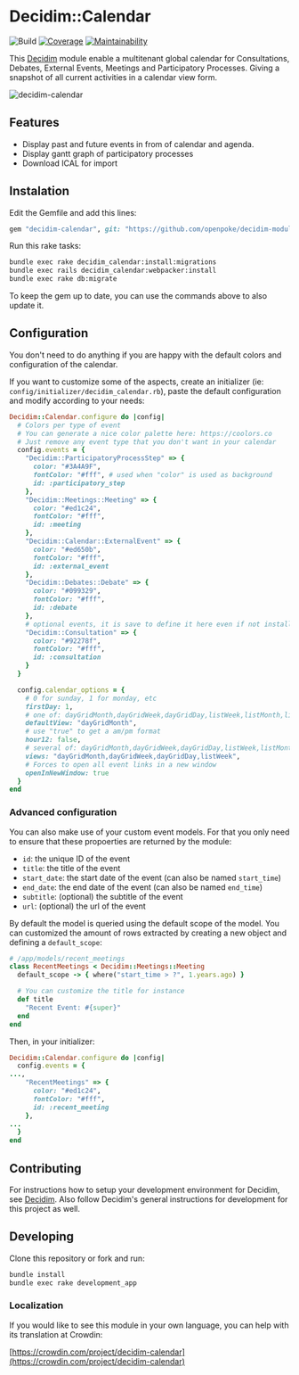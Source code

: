 # Decidim::Calendar

![Build](https://github.com/alabs/decidim-module-calendar/workflows/Ruby/badge.svg)
[![Coverage](https://img.shields.io/codeclimate/coverage/alabs/decidim-module-calendar.svg)](https://codeclimate.com/github/alabs/decidim-module-calendar)
[![Maintainability](https://img.shields.io/codeclimate/maintainability/alabs/decidim-module-calendar.svg)](https://codeclimate.com/github/alabs/decidim-module-calendar/maintainability)

This [Decidim](https://github.com/decidim/decidim) module enable a multitenant
global calendar for Consultations, Debates, External Events, Meetings and
Participatory Processes. Giving a snapshot of all current activities in a
calendar view form.

![decidim-calendar](docs/decidim-calendar.png)

## Features

- Display past and future events in from of calendar and agenda.
- Display gantt graph of participatory processes
- Download ICAL for import

## Instalation

Edit the Gemfile and add this lines:

```ruby
gem "decidim-calendar", git: "https://github.com/openpoke/decidim-module-calendar"
```

Run this rake tasks:

```bash
bundle exec rake decidim_calendar:install:migrations
bundle exec rails decidim_calendar:webpacker:install
bundle exec rake db:migrate
```

To keep the gem up to date, you can use the commands above to also update it.

## Configuration

You don't need to do anything if you are happy with the default colors and configuration of the calendar.

If you want to customize some of the aspects, create an initializer (ie: `config/initializer/decidim_calendar.rb`), paste the default configuration and modify according to your needs:


```ruby
Decidim::Calendar.configure do |config|
  # Colors per type of event
  # You can generate a nice color palette here: https://coolors.co
  # Just remove any event type that you don't want in your calendar
  config.events = {
    "Decidim::ParticipatoryProcessStep" => {
      color: "#3A4A9F",
      fontColor: "#fff", # used when "color" is used as background
      id: :participatory_step
    },
    "Decidim::Meetings::Meeting" => {
      color: "#ed1c24",
      fontColor: "#fff",
      id: :meeting
    },
    "Decidim::Calendar::ExternalEvent" => {
      color: "#ed650b",
      fontColor: "#fff",
      id: :external_event
    },
    "Decidim::Debates::Debate" => {
      color: "#099329",
      fontColor: "#fff",
      id: :debate
    },
    # optional events, it is save to define it here even if not installed (will be ignored)
    "Decidim::Consultation" => {
      color: "#92278f",
      fontColor: "#fff",
      id: :consultation
    }
  }

  config.calendar_options = {
    # 0 for sunday, 1 for monday, etc
    firstDay: 1,
    # one of: dayGridMonth,dayGridWeek,dayGridDay,listWeek,listMonth,list
    defaultView: "dayGridMonth",
    # use "true" to get a am/pm format
    hour12: false,
    # several of: dayGridMonth,dayGridWeek,dayGridDay,listWeek,listMonth,listYear
    views: "dayGridMonth,dayGridWeek,dayGridDay,listWeek",
    # Forces to open all event links in a new window
    openInNewWindow: true
  }
end
```

### Advanced configuration

You can also make use of your custom event models. For that you only need to ensure that these propoerties are returned by the module:

- `id`: the unique ID of the event
- `title`: the title of the event
- `start_date`: the start date of the event (can also be named `start_time`)
- `end_date`: the end date of the event (can also be named `end_time`)
- `subtitle`: (optional) the subtitle of the event
- `url`: (optional) the url of the event

By default the model is queried using the default scope of the model.
You can customized the amount of rows extracted by creating a new object and defining a `default_scope`:

```ruby
# /app/models/recent_meetings
class RecentMeetings < Decidim::Meetings::Meeting
  default_scope -> { where("start_time > ?", 1.years.ago) }

  # You can customize the title for instance
  def title
    "Recent Event: #{super}"
  end
end
```

Then, in your initializer:

```ruby
Decidim::Calendar.configure do |config|
  config.events = {
...,
    "RecentMeetings" => {
      color: "#ed1c24",
      fontColor: "#fff",
      id: :recent_meeting
    },
...
  }
end
```

## Contributing

For instructions how to setup your development environment for Decidim, see
[Decidim](https://github.com/decidim/decidim). Also follow Decidim's general
instructions for development for this project as well.

## Developing

Clone this repository or fork and run:

```bash
bundle install
bundle exec rake development_app
```

### Localization

If you would like to see this module in your own language, you can help with
its translation at Crowdin:

[https://crowdin.com/project/decidim-calendar](https://crowdin.com/project/decidim-calendar)
